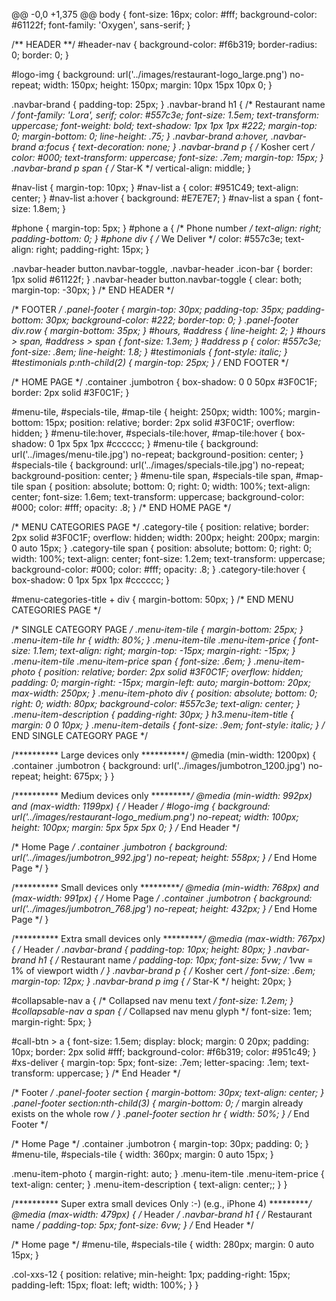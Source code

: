 @@ -0,0 +1,375 @@
body {
  font-size: 16px;
  color: #fff;
  background-color: #61122f;
  font-family: 'Oxygen', sans-serif;
}

/** HEADER **/
#header-nav {
  background-color: #f6b319;
  border-radius: 0;
  border: 0;
}

#logo-img {
  background: url('../images/restaurant-logo_large.png') no-repeat;
  width: 150px;
  height: 150px;
  margin: 10px 15px 10px 0;
}

.navbar-brand {
  padding-top: 25px;
}
.navbar-brand h1 { /* Restaurant name */
  font-family: 'Lora', serif;
  color: #557c3e;
  font-size: 1.5em;
  text-transform: uppercase;
  font-weight: bold;
  text-shadow: 1px 1px 1px #222;
  margin-top: 0;
  margin-bottom: 0;
  line-height: .75;
}
.navbar-brand a:hover, .navbar-brand a:focus {
  text-decoration: none;
}
.navbar-brand p { /* Kosher cert */
  color: #000;
  text-transform: uppercase;
  font-size: .7em;
  margin-top: 15px;
}
.navbar-brand p span { /* Star-K */
  vertical-align: middle;
}

#nav-list {
  margin-top: 10px;
}
#nav-list a {
  color: #951C49;
  text-align: center;
}
#nav-list a:hover {
  background: #E7E7E7;
}
#nav-list a span {
  font-size: 1.8em;
}

#phone {
  margin-top: 5px;
}
#phone a { /* Phone number */
  text-align: right;
  padding-bottom: 0;
}
#phone div { /* We Deliver */
  color: #557c3e;
  text-align: right;
  padding-right: 15px;
}

.navbar-header button.navbar-toggle, .navbar-header .icon-bar {
  border: 1px solid #61122f;
}
.navbar-header button.navbar-toggle {
  clear: both;
  margin-top: -30px;
}
/* END HEADER */

/* FOOTER */
.panel-footer {
  margin-top: 30px;
  padding-top: 35px;
  padding-bottom: 30px;
  background-color: #222;
  border-top: 0;
}
.panel-footer div.row {
  margin-bottom: 35px;
}
#hours, #address {
  line-height: 2;
}
#hours > span, #address > span {
  font-size: 1.3em;
}
#address p {
  color: #557c3e;
  font-size: .8em;
  line-height: 1.8;
}
#testimonials {
  font-style: italic;
}
#testimonials p:nth-child(2) {
  margin-top: 25px;
}
/* END FOOTER */



/* HOME PAGE */
.container .jumbotron {
  box-shadow: 0 0 50px #3F0C1F;
  border: 2px solid #3F0C1F;
}

#menu-tile, #specials-tile, #map-tile {
  height: 250px;
  width: 100%;
  margin-bottom: 15px;
  position: relative;
  border: 2px solid #3F0C1F;
  overflow: hidden;
}
#menu-tile:hover, #specials-tile:hover, #map-tile:hover {
  box-shadow: 0 1px 5px 1px #cccccc;
}
#menu-tile {
  background: url('../images/menu-tile.jpg') no-repeat;
  background-position: center;
}
#specials-tile {
  background: url('../images/specials-tile.jpg') no-repeat;
  background-position: center;
}
#menu-tile span, #specials-tile span, #map-tile span {
  position: absolute;
  bottom: 0;
  right: 0;
  width: 100%;
  text-align: center;
  font-size: 1.6em;
  text-transform: uppercase;
  background-color: #000;
  color: #fff;
  opacity: .8;
}
/* END HOME PAGE */

/* MENU CATEGORIES PAGE */
.category-tile { 
  position: relative;
  border: 2px solid #3F0C1F;
  overflow: hidden;
  width: 200px;
  height: 200px;
  margin: 0 auto 15px;
}
.category-tile span {
  position: absolute;
  bottom: 0;
  right: 0;
  width: 100%;
  text-align: center;
  font-size: 1.2em;
  text-transform: uppercase;
  background-color: #000;
  color: #fff;
  opacity: .8;
}
.category-tile:hover {
  box-shadow: 0 1px 5px 1px #cccccc;
}

#menu-categories-title + div {
  margin-bottom: 50px;
}
/* END MENU CATEGORIES PAGE */

/* SINGLE CATEGORY PAGE */
.menu-item-tile {
  margin-bottom: 25px;
}
.menu-item-tile hr {
  width: 80%;
}
.menu-item-tile .menu-item-price {
  font-size: 1.1em;
  text-align: right;
  margin-top: -15px;
  margin-right: -15px;
}
.menu-item-tile .menu-item-price span {
  font-size: .6em;
}
.menu-item-photo {
  position: relative;
  border: 2px solid #3F0C1F; 
  overflow: hidden;
  padding: 0;
  margin-right: -15px;
  margin-left: auto;
  margin-bottom: 20px;
  max-width: 250px;
}
.menu-item-photo div {
  position: absolute;
  bottom: 0;
  right: 0;
  width: 80px;
  background-color: #557c3e;
  text-align: center;
}
.menu-item-description {
  padding-right: 30px;
}
h3.menu-item-title {
  margin: 0 0 10px;
}
.menu-item-details {
  font-size: .9em;
  font-style: italic;
}
/* END SINGLE CATEGORY PAGE */


/********** Large devices only **********/
@media (min-width: 1200px) {
  .container .jumbotron {
    background: url('../images/jumbotron_1200.jpg') no-repeat;
    height: 675px;
  }
}

/********** Medium devices only **********/
@media (min-width: 992px) and (max-width: 1199px) {
  /* Header */
  #logo-img {
    background: url('../images/restaurant-logo_medium.png') no-repeat;
    width: 100px;
    height: 100px;
    margin: 5px 5px 5px 0;
  }
  /* End Header */

  /* Home Page */
  .container .jumbotron {
    background: url('../images/jumbotron_992.jpg') no-repeat;
    height: 558px;
  }
  /* End Home Page */
}

/********** Small devices only **********/
@media (min-width: 768px) and (max-width: 991px) {
  /* Home Page */
  .container .jumbotron {
    background: url('../images/jumbotron_768.jpg') no-repeat;
    height: 432px;
  }
  /* End Home Page */
}

/********** Extra small devices only **********/
@media (max-width: 767px) {
  /* Header */
  .navbar-brand {
    padding-top: 10px;
    height: 80px;
  }
  .navbar-brand h1 { /* Restaurant name */
    padding-top: 10px;
    font-size: 5vw; /* 1vw = 1% of viewport width */
  }
  .navbar-brand p { /* Kosher cert */
    font-size: .6em;
    margin-top: 12px;
  }
  .navbar-brand p img { /* Star-K */
    height: 20px;
  }

  #collapsable-nav a { /* Collapsed nav menu text */
    font-size: 1.2em;
  }
  #collapsable-nav a span { /* Collapsed nav menu glyph */
    font-size: 1em;
    margin-right: 5px;
  }

  #call-btn > a {
    font-size: 1.5em;
    display: block;
    margin: 0 20px;
    padding: 10px;
    border: 2px solid #fff;
    background-color: #f6b319;
    color: #951c49;
  }
  #xs-deliver {
    margin-top: 5px;
    font-size: .7em;
    letter-spacing: .1em;
    text-transform: uppercase;
  }
  /* End Header */

  /* Footer */
  .panel-footer section {
    margin-bottom: 30px;
    text-align: center;
  }
  .panel-footer section:nth-child(3) {
    margin-bottom: 0; /* margin already exists on the whole row */
  }
  .panel-footer section hr {
    width: 50%;
  }
  /* End Footer */

  /* Home Page */
  .container .jumbotron {
    margin-top: 30px;
    padding: 0;
  }
  #menu-tile, #specials-tile {
    width: 360px;
    margin: 0 auto 15px;
  }

  .menu-item-photo {
    margin-right: auto;
  }
  .menu-item-tile .menu-item-price {
    text-align: center;
  }
  .menu-item-description {
    text-align: center;;
  }
}


/********** Super extra small devices Only :-) (e.g., iPhone 4) **********/
@media (max-width: 479px) {
  /* Header */
  .navbar-brand h1 { /* Restaurant name */
    padding-top: 5px;
    font-size: 6vw;
  }
  /* End Header */

  /* Home page */
  #menu-tile, #specials-tile {
    width: 280px;
    margin: 0 auto 15px;
  }

  .col-xxs-12 {
    position: relative;
    min-height: 1px;
    padding-right: 15px;
    padding-left: 15px;
    float: left;
    width: 100%;
  }
}
